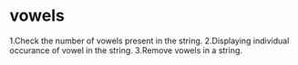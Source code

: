 # vowels
1.Check the number of vowels present in the string. 
2.Displaying individual occurance of vowel in the string. 
3.Remove vowels in a string. 